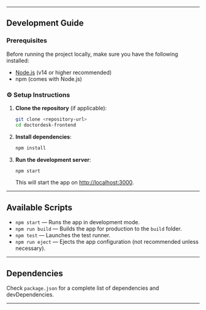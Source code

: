 
---

##  Development Guide

### Prerequisites

Before running the project locally, make sure you have the following installed:

- [Node.js](https://nodejs.org/) (v14 or higher recommended)
- npm (comes with Node.js)

### ⚙️ Setup Instructions

1. **Clone the repository** (if applicable):

    ```bash
    git clone <repository-url>
    cd doctordesk-frontend
    ```

2. **Install dependencies**:

    ```bash
    npm install
    ```

3. **Run the development server**:

    ```bash
    npm start
    ```

    This will start the app on [http://localhost:3000](http://localhost:3000).

---

##  Available Scripts

- `npm start` — Runs the app in development mode.
- `npm run build` — Builds the app for production to the `build` folder.
- `npm test` — Launches the test runner.
- `npm run eject` — Ejects the app configuration (not recommended unless necessary).

---

## Dependencies

Check `package.json` for a complete list of dependencies and devDependencies.

---



